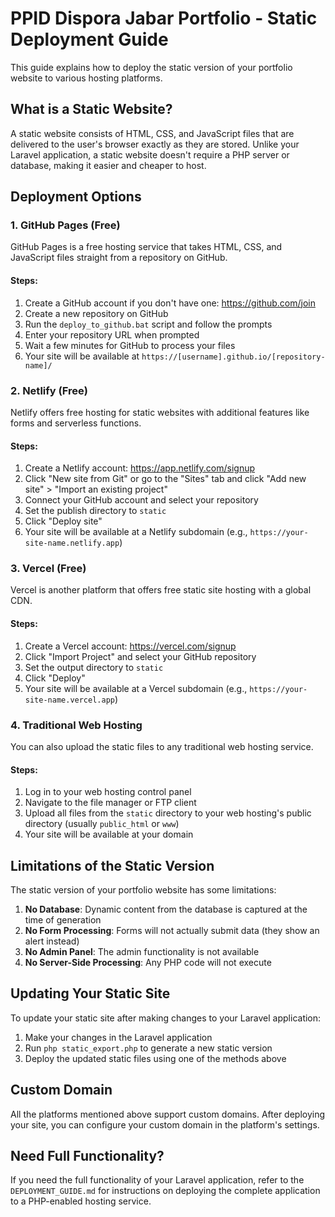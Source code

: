 # PPID Dispora Jabar Portfolio - Static Deployment Guide

This guide explains how to deploy the static version of your portfolio website to various hosting platforms.

## What is a Static Website?

A static website consists of HTML, CSS, and JavaScript files that are delivered to the user's browser exactly as they are stored. Unlike your Laravel application, a static website doesn't require a PHP server or database, making it easier and cheaper to host.

## Deployment Options

### 1. GitHub Pages (Free)

GitHub Pages is a free hosting service that takes HTML, CSS, and JavaScript files straight from a repository on GitHub.

#### Steps:

1. Create a GitHub account if you don't have one: https://github.com/join
2. Create a new repository on GitHub
3. Run the `deploy_to_github.bat` script and follow the prompts
4. Enter your repository URL when prompted
5. Wait a few minutes for GitHub to process your files
6. Your site will be available at `https://[username].github.io/[repository-name]/`

### 2. Netlify (Free)

Netlify offers free hosting for static websites with additional features like forms and serverless functions.

#### Steps:

1. Create a Netlify account: https://app.netlify.com/signup
2. Click "New site from Git" or go to the "Sites" tab and click "Add new site" > "Import an existing project"
3. Connect your GitHub account and select your repository
4. Set the publish directory to `static`
5. Click "Deploy site"
6. Your site will be available at a Netlify subdomain (e.g., `https://your-site-name.netlify.app`)

### 3. Vercel (Free)

Vercel is another platform that offers free static site hosting with a global CDN.

#### Steps:

1. Create a Vercel account: https://vercel.com/signup
2. Click "Import Project" and select your GitHub repository
3. Set the output directory to `static`
4. Click "Deploy"
5. Your site will be available at a Vercel subdomain (e.g., `https://your-site-name.vercel.app`)

### 4. Traditional Web Hosting

You can also upload the static files to any traditional web hosting service.

#### Steps:

1. Log in to your web hosting control panel
2. Navigate to the file manager or FTP client
3. Upload all files from the `static` directory to your web hosting's public directory (usually `public_html` or `www`)
4. Your site will be available at your domain

## Limitations of the Static Version

The static version of your portfolio website has some limitations:

1. **No Database**: Dynamic content from the database is captured at the time of generation
2. **No Form Processing**: Forms will not actually submit data (they show an alert instead)
3. **No Admin Panel**: The admin functionality is not available
4. **No Server-Side Processing**: Any PHP code will not execute

## Updating Your Static Site

To update your static site after making changes to your Laravel application:

1. Make your changes in the Laravel application
2. Run `php static_export.php` to generate a new static version
3. Deploy the updated static files using one of the methods above

## Custom Domain

All the platforms mentioned above support custom domains. After deploying your site, you can configure your custom domain in the platform's settings.

## Need Full Functionality?

If you need the full functionality of your Laravel application, refer to the `DEPLOYMENT_GUIDE.md` for instructions on deploying the complete application to a PHP-enabled hosting service.
